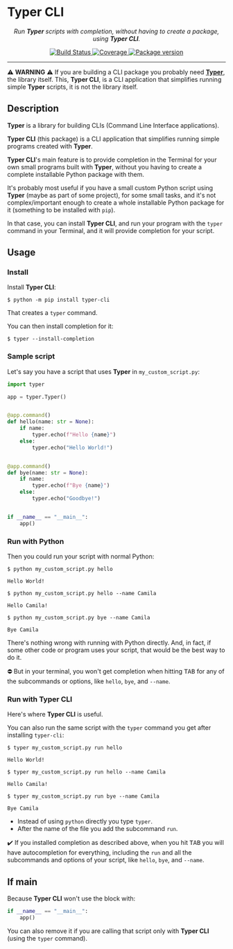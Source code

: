 # Typer CLI

<p align="center">
    <em>Run <strong>Typer</strong> scripts with completion, without having to create a package, using <strong>Typer CLI</strong>.</em>
</p>
<p align="center">
<a href="https://travis-ci.com/tiangolo/typer-cli" target="_blank">
    <img src="https://travis-ci.com/tiangolo/typer-cli.svg?branch=master" alt="Build Status">
</a>
<a href="https://codecov.io/gh/tiangolo/typer-cli" target="_blank">
    <img src="https://codecov.io/gh/tiangolo/typer-cli/branch/master/graph/badge.svg" alt="Coverage">
</a>
<a href="https://pypi.org/project/typer-cli" target="_blank">
    <img src="https://badge.fury.io/py/typer-cli.svg" alt="Package version">
</a>
</p>

---

⚠️ **WARNING** ⚠️ If you are building a CLI package you probably need [**Typer**](https://typer.tiangolo.com/), the library itself. This, **Typer CLI**, is a CLI application that simplifies running simple **Typer** scripts, it is not the library itself.

## Description

**Typer** is a library for building CLIs (Command Line Interface applications).

**Typer CLI** (this package) is a CLI application that simplifies running simple programs created with **Typer**.

**Typer CLI**'s main feature is to provide completion in the Terminal for your own small programs built with **Typer**, without you having to create a complete installable Python package with them.

It's probably most useful if you have a small custom Python script using **Typer** (maybe as part of some project), for some small tasks, and it's not complex/important enough to create a whole installable Python package for it (something to be installed with `pip`).

In that case, you can install **Typer CLI**, and run your program with the `typer` command in your Terminal, and it will provide completion for your script.

## Usage

### Install

Install **Typer CLI**:

```console
$ python -m pip install typer-cli
```

That creates a `typer` command.

You can then install completion for it:

```console
$ typer --install-completion
```

### Sample script

Let's say you have a script that uses **Typer** in `my_custom_script.py`:

```Python
import typer

app = typer.Typer()


@app.command()
def hello(name: str = None):
    if name:
        typer.echo(f"Hello {name}")
    else:
        typer.echo("Hello World!")


@app.command()
def bye(name: str = None):
    if name:
        typer.echo(f"Bye {name}")
    else:
        typer.echo("Goodbye!")


if __name__ == "__main__":
    app()
```

### Run with Python

Then you could run your script with normal Python:

```console
$ python my_custom_script.py hello

Hello World!

$ python my_custom_script.py hello --name Camila

Hello Camila!

$ python my_custom_script.py bye --name Camila

Bye Camila
```

There's nothing wrong with running with Python directly. And, in fact, if some other code or program uses your script, that would be the best way to do it.

⛔️ But in your terminal, you won't get completion when hitting <kbd>TAB</kbd> for any of the subcommands or options, like `hello`, `bye`, and `--name`.

### Run with **Typer CLI**

Here's where **Typer CLI** is useful.

You can also run the same script with the `typer` command you get after installing `typer-cli`:

```console
$ typer my_custom_script.py run hello

Hello World!

$ typer my_custom_script.py run hello --name Camila

Hello Camila!

$ typer my_custom_script.py run bye --name Camila

Bye Camila
```

* Instead of using `python` directly you type `typer`.
* After the name of the file you add the subcommand `run`.

✔️ If you installed completion as described above, when you hit <kbd>TAB</kbd> you will have autocompletion for everything, including the `run` and all the subcommands and options of your script, like `hello`, `bye`, and `--name`.

## If main

Because **Typer CLI** won't use the block with:

```Python
if __name__ == "__main__":
    app()
```

You can also remove it if you are calling that script only with **Typer CLI** (using the `typer` command).
